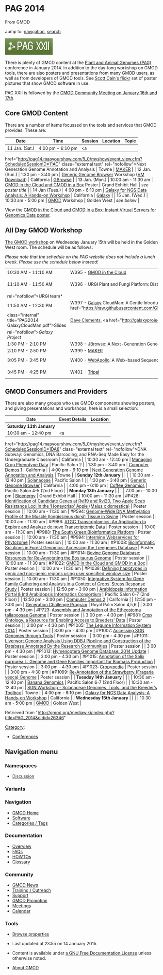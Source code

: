 









<span id="top"></span>







# <span dir="auto">PAG 2014</span>





From GMOD









Jump to: [navigation](#mw-navigation), [search](#p-search)







<a href="http://www.intlpag.org/2014/" rel="nofollow"
title="Plant and Animal Genomes conference, aka PAG XXII"><img
src="https://raw.githubusercontent.com/GMOD/gmod.github.io/main/mediawiki/images/9/98/Pagxxii.png" width="157" height="54"
alt="Plant and Animal Genomes conference, aka PAG XXII" /></a>



There is plenty of GMOD content at the
<a href="http://www.intlpag.org/2014/" class="external text"
rel="nofollow">Plant and Animal Genomes (PAG)</a> conference in January
2014. In addition to the day-long workshop on GMOD tools, there are also
posters and presentations from many GMOD users, as well as from
developers of GMOD tools. See
<a href="http://flic.kr/s/aHsjQCSTME" class="external text"
rel="nofollow">Scott Cain's flickr</a> set of poster pictures that show
GMOD software in use.

PAG XXII is followed by the [GMOD Community Meeting on January 16th and
17th](Jan_2014_GMOD_Meeting "Jan 2014 GMOD Meeting").

## <span id="Core_GMOD_Content" class="mw-headline">Core GMOD Content</span>

There are a number of items focussed on the tools and services that GMOD
provides. These are:

| Date | Time | Session | Location | Topic |
|----|----|----|----|----|
| 11 Jan. (Sat.) | 4:00 pm - 6:10 pm | <a
href="http://pag14.mapyourshow.com/5_0/myshow/event_view.cfm?ScheduledSessionID=11AC"
class="external text" rel="nofollow">Next Generation Genome Annotation
and Analysis</a> | Towne | [MAKER](MAKER.1 "MAKER") |
| 12 Jan. (Sun.) | 1:30 pm - 3:40 pm | <a
href="http://pag14.mapyourshow.com/5_0/myshow/event_view.cfm?ScheduledSessionID=1CAE"
class="external text" rel="nofollow">Generic Genome Browser</a> Workshop (<a
href="https://s3.amazonaws.com/gbrowse-tutorials/GBrowse_tutorial_2014.ova"
class="external text" rel="nofollow">VM Download</a>) | California | [GBrowse](GBrowse.1 "GBrowse") |
| 13 Jan. (Mon.) | 10:00 am - 11:30 am | <a
href="http://pag14.mapyourshow.com/5_0/myshow/event_view.cfm?ScheduledSessionID=1AAECB"
class="external text" rel="nofollow">GMOD in the Cloud and GMOD in a
Box</a> Poster | Grand Exhibit Hall | *see poster title* |
| 14 Jan (Tues.) | 4:00 pm - 6:10 pm | <a
href="http://pag14.mapyourshow.com/5_0/myshow/event_view.cfm?ScheduledSessionID=18AEC6"
class="external text" rel="nofollow">Galaxy for NGS Data Analysis: A
Hands-on Workshop</a> | California | [Galaxy](Galaxy.1 "Galaxy") |
| 15 Jan. (Wed.) | 10:30 am - 5:00 pm | <a
href="http://pag14.mapyourshow.com/5_0/myshow/event_view.cfm?ScheduledSessionID=1FAC"
class="external text" rel="nofollow">GMOD</a> Workshop | Golden West | *see below* |

View the
<a href="https://raw.githubusercontent.com/GMOD/gmod.github.io/main/mediawiki/images/f/fb/Gitc-giab-poster.pdf" class="internal"
title="Gitc-giab-poster.pdf">GMOD in the Cloud and GMOD in a Box:
Instant Virtual Servers for Genomics Data poster</a>.

## <span id="All_Day_GMOD_Workshop" class="mw-headline">All Day GMOD Workshop</span>

<a
href="http://pag14.mapyourshow.com/5_0/myshow/event_view.cfm?ScheduledSessionID=1FAC"
class="external text" rel="nofollow">The GMOD workshop</a> on Wednesday
January 15th will be held in the Golden West room. The schedule will be
as follows:

*Please note that the schedule on the PAG website does not include a
lunch break. Please use the schedule below instead!*

|  |  |  |
|----|----|----|
| 10:30 AM - 11:10 AM | W395 - [GMOD in the Cloud](Cloud.1 "Cloud") | *Scott Cain, GMOD Coordinator* |
| 11:10 AM - 11:50 AM | W396 - URGI Plant and Fungi Platform: Distributed Resources through GMOD Tools | *<a href="http://urgi.versailles.inra.fr/" class="external text"
rel="nofollow">URGI</a> team* |
| 11:50 AM - 12:30 PM | W397 - [Galaxy](Galaxy.1 "Galaxy") CloudMan: A Gentle Introduction to Data Analysis on the Cloud, <a href="https://raw.githubusercontent.com/GMOD/gmod.github.io/main/mediawiki/images/1/1d/PAG2014_GalaxyCloudMan.pdf"
class="internal" title="PAG2014 GalaxyCloudMan.pdf">Slides</a> | [Dave Clements](User%3AClements "User%3AClements"), <a href="http://galaxyproject.org" class="external text"
rel="nofollow"><em>Galaxy Project</em></a> |
| 1:30 PM - 2:10 PM | W398 - [JBrowse](JBrowse.1 "JBrowse"): A Next-Generation Genome Browser | Robert Buels, *JBrowse developer* |
| 2:10 PM - 2:50 PM | W399 - [MAKER](MAKER.1 "MAKER") | Carson Holt, *MAKER developer* |
| 3:05 PM - 3:45 PM | W400 - [WebApollo](WebApollo.1 "WebApollo"): A Web-based Sequence Annotation Editor for Distributed Community Annotation | Robert Buels, *JBrowse developer*, Ed Lee *WebApollo developer* |
| 3:45 PM - 4:25 PM | W401 - [Tripal](Tripal.1 "Tripal") | Lacey-Anne Sanderson, Stephen P. Ficklin, *Tripal developers* |

## <span id="GMOD_Consumers_and_Providers" class="mw-headline">GMOD Consumers and Providers</span>

There are also many groups who use GMOD components showing posters, and
giving presentations and workshops; here is a small selection:

| Date | Event Details | Location |
|----|----|----|
| **Saturday 11th January** |  |  |
| 10:30 am - 12:40 pm | <a
href="http://pag14.mapyourshow.com/5_0/myshow/event_view.cfm?ScheduledSessionID=1DA8"
class="external text" rel="nofollow">DNA Subway: Genomics, DNA
Barcoding, and RNA-Seq Made Easy for the Undergraduate Classroom</a> | California |
| 10:30 am - 12:40 pm | <a
href="http://pag14.mapyourshow.com/5_0/myshow/event_view.cfm?ScheduledSessionID=11AB"
class="external text" rel="nofollow">Managing Crop Phenotype Data</a> | Pacific Salon 2 |
| 1:30 pm - 3:40 pm | <a
href="http://pag14.mapyourshow.com/5_0/myshow/event_view.cfm?ScheduledSessionID=1B"
class="external text" rel="nofollow">Computer Demos 1</a> | California |
| 4:00 pm - 6:10 pm | <a
href="http://pag14.mapyourshow.com/5_0/myshow/event_view.cfm?ScheduledSessionID=11AC"
class="external text" rel="nofollow">Next Generation Genome Annotation
and Analysis</a> | Towne |
| **Sunday 12th January** |  |  |
| 10:30 am - 12:40 pm | <a
href="http://pag14.mapyourshow.com/5_0/myshow/event_view.cfm?ScheduledSessionID=18A8C8"
class="external text" rel="nofollow">Solanaceae</a> | Pacific Salon 1 |
| 1:30 pm - 3:40 pm | <a
href="http://pag14.mapyourshow.com/5_0/myshow/event_view.cfm?ScheduledSessionID=1CAE"
class="external text" rel="nofollow">Generic Genome Browser</a> | California |
| 4:00 pm - 6:10 pm | <a
href="http://pag14.mapyourshow.com/5_0/myshow/event_view.cfm?ScheduledSessionID=1AAB"
class="external text" rel="nofollow">Coffee Genomics</a> | Pacific Salon 4-5 (2nd Floor) |
| **Monday 13th January** |  |  |
| 7:00 am - 10:00 pm | <a
href="http://pag14.mapyourshow.com/5_0/myshow/event_view.cfm?ScheduledSessionID=1BA8CC"
class="external text" rel="nofollow">Bioenergy</a> | Grand Exhibit Hall |
| 10:00 am - 11:30 am | \#P428: <a
href="http://pag14.mapyourshow.com/5_0/myshow/event_view.cfm?ScheduledSessionID=1EACC7"
class="external text" rel="nofollow">Identification of Candidate Genes
at Rvi19 and Rvi20, Two Apple Scab Resistance Loci in the ‘Honeycrisp’
Apple (Malus x domestica)</a> | Poster session |
| 10:00 am - 11:30 am | \#P594: <a
href="http://pag14.mapyourshow.com/5_0/myshow/event_view.cfm?ScheduledSessionID=10ABCB"
class="external text" rel="nofollow">Genome-Wide DNA Methylation Profile
of the Muscle (longissimus dorsi) Tissue in Swine</a> | Poster session |
| 10:00 am - 11:30 am | \#P986: <a
href="http://pag14.mapyourshow.com/5_0/myshow/event_view.cfm?ScheduledSessionID=18AACEC2"
class="external text" rel="nofollow">ATGC Transcriptomics: An
Application to Explore and Analyze de novo Transcriptomic Data</a> | Poster session |
| 10:00 am - 11:30 am | \#P988: <a
href="http://pag14.mapyourshow.com/5_0/myshow/event_view.cfm?ScheduledSessionID=18AACECC"
class="external text" rel="nofollow">The South Green Bioinformatics
Platform</a> | Poster session |
| 10:00 am - 11:30 am | \#P994: <a
href="http://pag14.mapyourshow.com/5_0/myshow/event_view.cfm?ScheduledSessionID=18AACDC0"
class="external text" rel="nofollow">Intermine Webservices for
Phytozome</a> | Poster session |
| 10:00 am - 11:30 am | \#P1008: <a
href="http://pag14.mapyourshow.com/5_0/myshow/event_view.cfm?ScheduledSessionID=1AACC7"
class="external text" rel="nofollow">Bioinformatic Solutions in Forest
Genomics: Accessing the Treegenes Database</a> | Poster session |
| 10:00 am - 11:30 am | \#P1014: <a
href="http://pag14.mapyourshow.com/5_0/myshow/event_view.cfm?ScheduledSessionID=1AAFCA"
class="external text" rel="nofollow">Bovine Genome Database: Resources
for Re-Annotating the Bos taurus Genome</a> | Poster session |
| 10:00 am - 11:30 am | \#P1022: <a
href="http://pag14.mapyourshow.com/5_0/myshow/event_view.cfm?ScheduledSessionID=1AAECB"
class="external text" rel="nofollow">GMOD in the Cloud and GMOD in a
Box</a> | Poster session |
| 10:00 am - 11:30 am | \#P1038: <a
href="http://pag14.mapyourshow.com/5_0/myshow/event_view.cfm?ScheduledSessionID=1AA0CE"
class="external text" rel="nofollow">Defining haplotypes in genic and
non-genic regions using user specified window size</a> | Poster session |
| 10:00 am - 11:30 am | \#P1050: <a
href="http://pag14.mapyourshow.com/5_0/myshow/event_view.cfm?ScheduledSessionID=1DA9CA"
class="external text" rel="nofollow">Integrative System for Gene Family
Gathering and Analysis in a Context of Crops’ Stress Response Study</a> | Poster session |
| 12:50 pm - 3:00 pm | <a
href="http://pag14.mapyourshow.com/5_0/myshow/event_view.cfm?ScheduledSessionID=1EAC"
class="external text" rel="nofollow">Arabidopsis Information Portal
&amp; Intl Arabidopsis Informatics Consortium</a> | Pacific Salon 6-7 (2nd Floor) |
| 12:50 pm - 3:00 pm | <a
href="http://pag14.mapyourshow.com/5_0/myshow/event_view.cfm?ScheduledSessionID=1A"
class="external text" rel="nofollow">Computer Demos 2</a> | California |
| 12:50 pm - 3:00 pm | <a
href="http://pag14.mapyourshow.com/5_0/myshow/event_view.cfm?ScheduledSessionID=1CAF"
class="external text" rel="nofollow">Generation Challenge Program</a> | Royal Palm Salon 4,5,6 |
| 3:00 pm - 4:30 pm | \#P723: <a
href="http://pag14.mapyourshow.com/5_0/myshow/event_view.cfm?ScheduledSessionID=18A9CAC7"
class="external text" rel="nofollow">Assembly and Annotation of the
Etheostoma tallapoosae Genome</a> | Poster session |
| 3:00 pm - 4:30 pm | \#P981: <a
href="http://pag14.mapyourshow.com/5_0/myshow/event_view.cfm?ScheduledSessionID=18AACEC5"
class="external text" rel="nofollow">Crop Ontology, a Resource for
Enabling Access to Breeders' Data</a> | Poster session |
| 3:00 pm - 4:30 pm | \#P1005: <a
href="http://pag14.mapyourshow.com/5_0/myshow/event_view.cfm?ScheduledSessionID=1AACCA"
class="external text" rel="nofollow">The Legume Information System
2014</a> | Poster session |
| 3:00 pm - 4:30 pm | \#P1007: <a
href="http://pag14.mapyourshow.com/5_0/myshow/event_view.cfm?ScheduledSessionID=1AACC8"
class="external text" rel="nofollow">Accessing SGN Genomes through
Tools</a> | Poster session |
| 3:00 pm - 4:30 pm | \#P1011: <a
href="http://pag14.mapyourshow.com/5_0/myshow/event_view.cfm?ScheduledSessionID=1AAFCD"
class="external text" rel="nofollow">Liverwort Genome Analysis Using
DDBJ Pipeline and Construction of the Database Annotated By the Research
Communities</a> | Poster session |
| 3:00 pm - 4:30 pm | \#P1013: <a
href="http://pag14.mapyourshow.com/5_0/myshow/event_view.cfm?ScheduledSessionID=1AAFCB"
class="external text" rel="nofollow">Hymenoptera Genome Database: 2014
Update</a> | Poster session |
| 3:00 pm - 4:30 pm | \#P1015: <a
href="http://pag14.mapyourshow.com/5_0/myshow/event_view.cfm?ScheduledSessionID=1BAFCA"
class="external text" rel="nofollow">Annotation of the Salix purpurea L.
Genome and Gene Families Important for Biomass Production</a> | Poster session |
| 3:00 pm - 4:30 pm | \#P1023: <a
href="http://pag14.mapyourshow.com/5_0/myshow/event_view.cfm?ScheduledSessionID=1AAECA"
class="external text" rel="nofollow">Crop&gt;pedia</a> | Poster session |
| 3:00 pm - 4:30 pm | \#P1099: <a
href="http://pag14.mapyourshow.com/5_0/myshow/event_view.cfm?ScheduledSessionID=18AACBC7"
class="external text" rel="nofollow">Re-Annotation of the Strawberry
(Fragaria vesca) Genome</a> | Poster session |
| **Tuesday 14th January** |  |  |
| 10:30 am - 12:40 pm | <a
href="http://pag14.mapyourshow.com/5_0/myshow/event_view.cfm?ScheduledSessionID=18AC"
class="external text" rel="nofollow">Banana Genomics</a> | Pacific Salon 6-7 (2nd Floor) |
| 10:30 am - 12:40 pm | <a
href="http://pag14.mapyourshow.com/5_0/myshow/event_view.cfm?ScheduledSessionID=18A8CA"
class="external text" rel="nofollow">SGN Workshop - Solanaceae Genomes,
Tools, and the Breeder’s Toolbox</a> | Towne |
| 4:00 pm - 6:10 pm | <a
href="http://pag14.mapyourshow.com/5_0/myshow/event_view.cfm?ScheduledSessionID=18AEC6"
class="external text" rel="nofollow">Galaxy for NGS Data Analysis: A
Hands-on Workshop</a> | California |
| **Wednesday 15th January** |  |  |
| 10:30 am - 5:00 pm | <a
href="http://pag14.mapyourshow.com/5_0/myshow/event_view.cfm?ScheduledSessionID=1FAC"
class="external text" rel="nofollow">GMOD</a> | Golden West |





Retrieved from
"<http://gmod.org/mediawiki/index.php?title=PAG_2014&oldid=26346>"







[Category](Special%3ACategories "Special%3ACategories"):

- [Conferences](Category%3AConferences "Category%3AConferences")















## Navigation menu









### Namespaces


- <span id="ca-talk"><a
  href="http://gmod.org/mediawiki/index.php?title=Talk:PAG_2014&amp;action=edit&amp;redlink=1"
  accesskey="t"
  title="Discussion about the content page [t]">Discussion</a></span>





### 

### Variants[](#)























<a href="Main_Page"
style="background-image: url(../images/GMOD-cogs.png);"
title="Visit the main page"></a>





### Navigation



- <span id="n-GMOD-Home">[GMOD Home](Main_Page)</span>
- <span id="n-Software">[Software](GMOD_Components)</span>
- <span id="n-Categories-.2F-Tags">[Categories /
  Tags](Categories)</span>







### Documentation



- <span id="n-Overview">[Overview](Overview)</span>
- <span id="n-FAQs">[FAQs](Category%3AFAQ)</span>
- <span id="n-HOWTOs">[HOWTOs](Category%3AHOWTO)</span>
- <span id="n-Glossary">[Glossary](Glossary)</span>







### Community



- <span id="n-GMOD-News">[GMOD News](GMOD_News)</span>
- <span id="n-Training-.2F-Outreach">[Training /
  Outreach](Training_and_Outreach)</span>
- <span id="n-Support">[Support](Support)</span>
- <span id="n-GMOD-Promotion">[GMOD Promotion](GMOD_Promotion)</span>
- <span id="n-Meetings">[Meetings](Meetings)</span>
- <span id="n-Calendar">[Calendar](Calendar)</span>







### Tools




- <span id="t-smwbrowselink"><a href="Special%3ABrowse/PAG_2014" rel="smw-browse">Browse properties</a></span>












- <span id="footer-info-lastmod">Last updated at 23:55 on 14 January
  2015.</span>
<!-- - <span id="footer-info-viewcount">45,338 page views.</span> -->
- <span id="footer-info-copyright">Content is available under
  <a href="http://www.gnu.org/licenses/fdl-1.3.html" class="external"
  rel="nofollow">a GNU Free Documentation License</a> unless otherwise
  noted.</span>

<!-- -->

- <span id="footer-places-about">[About
  GMOD](GMOD%3AAbout "GMOD%3AAbout")</span>

<!-- -->







